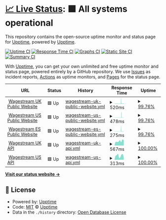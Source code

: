 # [📈 Live Status](https://status.wagestream.com): <!--live status--> **🟩 All systems operational**

This repository contains the open-source uptime monitor and status page for [Upptime](https://upptime.js.org), powered by [Upptime](https://github.com/upptime/upptime).

[![Uptime CI](https://github.com/wagestream/statuspage/workflows/Uptime%20CI/badge.svg)](https://github.com/wagestream/statuspage/actions?query=workflow%3A%22Uptime+CI%22)
[![Response Time CI](https://github.com/wagestream/statuspage/workflows/Response%20Time%20CI/badge.svg)](https://github.com/wagestream/statuspage/actions?query=workflow%3A%22Response+Time+CI%22)
[![Graphs CI](https://github.com/wagestream/statuspage/workflows/Graphs%20CI/badge.svg)](https://github.com/wagestream/statuspage/actions?query=workflow%3A%22Graphs+CI%22)
[![Static Site CI](https://github.com/wagestream/statuspage/workflows/Static%20Site%20CI/badge.svg)](https://github.com/wagestream/statuspage/actions?query=workflow%3A%22Static+Site+CI%22)
[![Summary CI](https://github.com/wagestream/statuspage/workflows/Summary%20CI/badge.svg)](https://github.com/wagestream/statuspage/actions?query=workflow%3A%22Summary+CI%22)

With [Upptime](https://upptime.js.org), you can get your own unlimited and free uptime monitor and status page, powered entirely by a GitHub repository. We use [Issues](https://github.com/upptime/upptime/issues) as incident reports, [Actions](https://github.com/wagestream/statuspage/actions) as uptime monitors, and [Pages](https://status.wagestream.com) for the status page.

<!--start: status pages-->
<!-- This summary is generated by Upptime (https://github.com/upptime/upptime) -->
<!-- Do not edit this manually, your changes will be overwritten -->
<!-- prettier-ignore -->
| URL | Status | History | Response Time | Uptime |
| --- | ------ | ------- | ------------- | ------ |
| <img alt="" src="https://icons.duckduckgo.com/ip3/wagestream.com.ico" height="13"> [Wagestream UK Public Website](https://wagestream.com/en/) | 🟩 Up | [wagestream-uk-public-website.yml](https://github.com/wagestream/statuspage/commits/HEAD/history/wagestream-uk-public-website.yml) | <details><summary><img alt="Response time graph" src="./graphs/wagestream-uk-public-website/response-time-week.png" height="20"> 520ms</summary><br><a href="https://status.wagestream.com/history/wagestream-uk-public-website"><img alt="Response time 454" src="https://img.shields.io/endpoint?url=https%3A%2F%2Fraw.githubusercontent.com%2Fwagestream%2Fstatuspage%2FHEAD%2Fapi%2Fwagestream-uk-public-website%2Fresponse-time.json"></a><br><a href="https://status.wagestream.com/history/wagestream-uk-public-website"><img alt="24-hour response time 349" src="https://img.shields.io/endpoint?url=https%3A%2F%2Fraw.githubusercontent.com%2Fwagestream%2Fstatuspage%2FHEAD%2Fapi%2Fwagestream-uk-public-website%2Fresponse-time-day.json"></a><br><a href="https://status.wagestream.com/history/wagestream-uk-public-website"><img alt="7-day response time 520" src="https://img.shields.io/endpoint?url=https%3A%2F%2Fraw.githubusercontent.com%2Fwagestream%2Fstatuspage%2FHEAD%2Fapi%2Fwagestream-uk-public-website%2Fresponse-time-week.json"></a><br><a href="https://status.wagestream.com/history/wagestream-uk-public-website"><img alt="30-day response time 418" src="https://img.shields.io/endpoint?url=https%3A%2F%2Fraw.githubusercontent.com%2Fwagestream%2Fstatuspage%2FHEAD%2Fapi%2Fwagestream-uk-public-website%2Fresponse-time-month.json"></a><br><a href="https://status.wagestream.com/history/wagestream-uk-public-website"><img alt="1-year response time 387" src="https://img.shields.io/endpoint?url=https%3A%2F%2Fraw.githubusercontent.com%2Fwagestream%2Fstatuspage%2FHEAD%2Fapi%2Fwagestream-uk-public-website%2Fresponse-time-year.json"></a></details> | <details><summary><a href="https://status.wagestream.com/history/wagestream-uk-public-website">99.76%</a></summary><a href="https://status.wagestream.com/history/wagestream-uk-public-website"><img alt="All-time uptime 100.00%" src="https://img.shields.io/endpoint?url=https%3A%2F%2Fraw.githubusercontent.com%2Fwagestream%2Fstatuspage%2FHEAD%2Fapi%2Fwagestream-uk-public-website%2Fuptime.json"></a><br><a href="https://status.wagestream.com/history/wagestream-uk-public-website"><img alt="24-hour uptime 99.46%" src="https://img.shields.io/endpoint?url=https%3A%2F%2Fraw.githubusercontent.com%2Fwagestream%2Fstatuspage%2FHEAD%2Fapi%2Fwagestream-uk-public-website%2Fuptime-day.json"></a><br><a href="https://status.wagestream.com/history/wagestream-uk-public-website"><img alt="7-day uptime 99.76%" src="https://img.shields.io/endpoint?url=https%3A%2F%2Fraw.githubusercontent.com%2Fwagestream%2Fstatuspage%2FHEAD%2Fapi%2Fwagestream-uk-public-website%2Fuptime-week.json"></a><br><a href="https://status.wagestream.com/history/wagestream-uk-public-website"><img alt="30-day uptime 99.95%" src="https://img.shields.io/endpoint?url=https%3A%2F%2Fraw.githubusercontent.com%2Fwagestream%2Fstatuspage%2FHEAD%2Fapi%2Fwagestream-uk-public-website%2Fuptime-month.json"></a><br><a href="https://status.wagestream.com/history/wagestream-uk-public-website"><img alt="1-year uptime 100.00%" src="https://img.shields.io/endpoint?url=https%3A%2F%2Fraw.githubusercontent.com%2Fwagestream%2Fstatuspage%2FHEAD%2Fapi%2Fwagestream-uk-public-website%2Fuptime-year.json"></a></details>
| <img alt="" src="https://icons.duckduckgo.com/ip3/wagestream.com.ico" height="13"> [Wagestream US Public Website](https://wagestream.com/us/) | 🟩 Up | [wagestream-us-public-website.yml](https://github.com/wagestream/statuspage/commits/HEAD/history/wagestream-us-public-website.yml) | <details><summary><img alt="Response time graph" src="./graphs/wagestream-us-public-website/response-time-week.png" height="20"> 478ms</summary><br><a href="https://status.wagestream.com/history/wagestream-us-public-website"><img alt="Response time 502" src="https://img.shields.io/endpoint?url=https%3A%2F%2Fraw.githubusercontent.com%2Fwagestream%2Fstatuspage%2FHEAD%2Fapi%2Fwagestream-us-public-website%2Fresponse-time.json"></a><br><a href="https://status.wagestream.com/history/wagestream-us-public-website"><img alt="24-hour response time 186" src="https://img.shields.io/endpoint?url=https%3A%2F%2Fraw.githubusercontent.com%2Fwagestream%2Fstatuspage%2FHEAD%2Fapi%2Fwagestream-us-public-website%2Fresponse-time-day.json"></a><br><a href="https://status.wagestream.com/history/wagestream-us-public-website"><img alt="7-day response time 478" src="https://img.shields.io/endpoint?url=https%3A%2F%2Fraw.githubusercontent.com%2Fwagestream%2Fstatuspage%2FHEAD%2Fapi%2Fwagestream-us-public-website%2Fresponse-time-week.json"></a><br><a href="https://status.wagestream.com/history/wagestream-us-public-website"><img alt="30-day response time 362" src="https://img.shields.io/endpoint?url=https%3A%2F%2Fraw.githubusercontent.com%2Fwagestream%2Fstatuspage%2FHEAD%2Fapi%2Fwagestream-us-public-website%2Fresponse-time-month.json"></a><br><a href="https://status.wagestream.com/history/wagestream-us-public-website"><img alt="1-year response time 347" src="https://img.shields.io/endpoint?url=https%3A%2F%2Fraw.githubusercontent.com%2Fwagestream%2Fstatuspage%2FHEAD%2Fapi%2Fwagestream-us-public-website%2Fresponse-time-year.json"></a></details> | <details><summary><a href="https://status.wagestream.com/history/wagestream-us-public-website">99.76%</a></summary><a href="https://status.wagestream.com/history/wagestream-us-public-website"><img alt="All-time uptime 99.97%" src="https://img.shields.io/endpoint?url=https%3A%2F%2Fraw.githubusercontent.com%2Fwagestream%2Fstatuspage%2FHEAD%2Fapi%2Fwagestream-us-public-website%2Fuptime.json"></a><br><a href="https://status.wagestream.com/history/wagestream-us-public-website"><img alt="24-hour uptime 99.46%" src="https://img.shields.io/endpoint?url=https%3A%2F%2Fraw.githubusercontent.com%2Fwagestream%2Fstatuspage%2FHEAD%2Fapi%2Fwagestream-us-public-website%2Fuptime-day.json"></a><br><a href="https://status.wagestream.com/history/wagestream-us-public-website"><img alt="7-day uptime 99.76%" src="https://img.shields.io/endpoint?url=https%3A%2F%2Fraw.githubusercontent.com%2Fwagestream%2Fstatuspage%2FHEAD%2Fapi%2Fwagestream-us-public-website%2Fuptime-week.json"></a><br><a href="https://status.wagestream.com/history/wagestream-us-public-website"><img alt="30-day uptime 99.94%" src="https://img.shields.io/endpoint?url=https%3A%2F%2Fraw.githubusercontent.com%2Fwagestream%2Fstatuspage%2FHEAD%2Fapi%2Fwagestream-us-public-website%2Fuptime-month.json"></a><br><a href="https://status.wagestream.com/history/wagestream-us-public-website"><img alt="1-year uptime 100.00%" src="https://img.shields.io/endpoint?url=https%3A%2F%2Fraw.githubusercontent.com%2Fwagestream%2Fstatuspage%2FHEAD%2Fapi%2Fwagestream-us-public-website%2Fuptime-year.json"></a></details>
| <img alt="" src="https://icons.duckduckgo.com/ip3/wagestream.com.ico" height="13"> [Wagestream ES Public Website](https://wagestream.com/es/) | 🟩 Up | [wagestream-es-public-website.yml](https://github.com/wagestream/statuspage/commits/HEAD/history/wagestream-es-public-website.yml) | <details><summary><img alt="Response time graph" src="./graphs/wagestream-es-public-website/response-time-week.png" height="20"> 275ms</summary><br><a href="https://status.wagestream.com/history/wagestream-es-public-website"><img alt="Response time 336" src="https://img.shields.io/endpoint?url=https%3A%2F%2Fraw.githubusercontent.com%2Fwagestream%2Fstatuspage%2FHEAD%2Fapi%2Fwagestream-es-public-website%2Fresponse-time.json"></a><br><a href="https://status.wagestream.com/history/wagestream-es-public-website"><img alt="24-hour response time 116" src="https://img.shields.io/endpoint?url=https%3A%2F%2Fraw.githubusercontent.com%2Fwagestream%2Fstatuspage%2FHEAD%2Fapi%2Fwagestream-es-public-website%2Fresponse-time-day.json"></a><br><a href="https://status.wagestream.com/history/wagestream-es-public-website"><img alt="7-day response time 275" src="https://img.shields.io/endpoint?url=https%3A%2F%2Fraw.githubusercontent.com%2Fwagestream%2Fstatuspage%2FHEAD%2Fapi%2Fwagestream-es-public-website%2Fresponse-time-week.json"></a><br><a href="https://status.wagestream.com/history/wagestream-es-public-website"><img alt="30-day response time 211" src="https://img.shields.io/endpoint?url=https%3A%2F%2Fraw.githubusercontent.com%2Fwagestream%2Fstatuspage%2FHEAD%2Fapi%2Fwagestream-es-public-website%2Fresponse-time-month.json"></a><br><a href="https://status.wagestream.com/history/wagestream-es-public-website"><img alt="1-year response time 182" src="https://img.shields.io/endpoint?url=https%3A%2F%2Fraw.githubusercontent.com%2Fwagestream%2Fstatuspage%2FHEAD%2Fapi%2Fwagestream-es-public-website%2Fresponse-time-year.json"></a></details> | <details><summary><a href="https://status.wagestream.com/history/wagestream-es-public-website">99.76%</a></summary><a href="https://status.wagestream.com/history/wagestream-es-public-website"><img alt="All-time uptime 100.00%" src="https://img.shields.io/endpoint?url=https%3A%2F%2Fraw.githubusercontent.com%2Fwagestream%2Fstatuspage%2FHEAD%2Fapi%2Fwagestream-es-public-website%2Fuptime.json"></a><br><a href="https://status.wagestream.com/history/wagestream-es-public-website"><img alt="24-hour uptime 99.46%" src="https://img.shields.io/endpoint?url=https%3A%2F%2Fraw.githubusercontent.com%2Fwagestream%2Fstatuspage%2FHEAD%2Fapi%2Fwagestream-es-public-website%2Fuptime-day.json"></a><br><a href="https://status.wagestream.com/history/wagestream-es-public-website"><img alt="7-day uptime 99.76%" src="https://img.shields.io/endpoint?url=https%3A%2F%2Fraw.githubusercontent.com%2Fwagestream%2Fstatuspage%2FHEAD%2Fapi%2Fwagestream-es-public-website%2Fuptime-week.json"></a><br><a href="https://status.wagestream.com/history/wagestream-es-public-website"><img alt="30-day uptime 99.94%" src="https://img.shields.io/endpoint?url=https%3A%2F%2Fraw.githubusercontent.com%2Fwagestream%2Fstatuspage%2FHEAD%2Fapi%2Fwagestream-es-public-website%2Fuptime-month.json"></a><br><a href="https://status.wagestream.com/history/wagestream-es-public-website"><img alt="1-year uptime 100.00%" src="https://img.shields.io/endpoint?url=https%3A%2F%2Fraw.githubusercontent.com%2Fwagestream%2Fstatuspage%2FHEAD%2Fapi%2Fwagestream-es-public-website%2Fuptime-year.json"></a></details>
| <img alt="" src="https://icons.duckduckgo.com/ip3/api.wagestream.xyz.ico" height="13"> [Wagestream UK API](https://api.wagestream.xyz/api/v1/lb/ok) | 🟩 Up | [wagestream-uk-api.yml](https://github.com/wagestream/statuspage/commits/HEAD/history/wagestream-uk-api.yml) | <details><summary><img alt="Response time graph" src="./graphs/wagestream-uk-api/response-time-week.png" height="20"> 567ms</summary><br><a href="https://status.wagestream.com/history/wagestream-uk-api"><img alt="Response time 595" src="https://img.shields.io/endpoint?url=https%3A%2F%2Fraw.githubusercontent.com%2Fwagestream%2Fstatuspage%2FHEAD%2Fapi%2Fwagestream-uk-api%2Fresponse-time.json"></a><br><a href="https://status.wagestream.com/history/wagestream-uk-api"><img alt="24-hour response time 692" src="https://img.shields.io/endpoint?url=https%3A%2F%2Fraw.githubusercontent.com%2Fwagestream%2Fstatuspage%2FHEAD%2Fapi%2Fwagestream-uk-api%2Fresponse-time-day.json"></a><br><a href="https://status.wagestream.com/history/wagestream-uk-api"><img alt="7-day response time 567" src="https://img.shields.io/endpoint?url=https%3A%2F%2Fraw.githubusercontent.com%2Fwagestream%2Fstatuspage%2FHEAD%2Fapi%2Fwagestream-uk-api%2Fresponse-time-week.json"></a><br><a href="https://status.wagestream.com/history/wagestream-uk-api"><img alt="30-day response time 657" src="https://img.shields.io/endpoint?url=https%3A%2F%2Fraw.githubusercontent.com%2Fwagestream%2Fstatuspage%2FHEAD%2Fapi%2Fwagestream-uk-api%2Fresponse-time-month.json"></a><br><a href="https://status.wagestream.com/history/wagestream-uk-api"><img alt="1-year response time 595" src="https://img.shields.io/endpoint?url=https%3A%2F%2Fraw.githubusercontent.com%2Fwagestream%2Fstatuspage%2FHEAD%2Fapi%2Fwagestream-uk-api%2Fresponse-time-year.json"></a></details> | <details><summary><a href="https://status.wagestream.com/history/wagestream-uk-api">100.00%</a></summary><a href="https://status.wagestream.com/history/wagestream-uk-api"><img alt="All-time uptime 100.00%" src="https://img.shields.io/endpoint?url=https%3A%2F%2Fraw.githubusercontent.com%2Fwagestream%2Fstatuspage%2FHEAD%2Fapi%2Fwagestream-uk-api%2Fuptime.json"></a><br><a href="https://status.wagestream.com/history/wagestream-uk-api"><img alt="24-hour uptime 100.00%" src="https://img.shields.io/endpoint?url=https%3A%2F%2Fraw.githubusercontent.com%2Fwagestream%2Fstatuspage%2FHEAD%2Fapi%2Fwagestream-uk-api%2Fuptime-day.json"></a><br><a href="https://status.wagestream.com/history/wagestream-uk-api"><img alt="7-day uptime 100.00%" src="https://img.shields.io/endpoint?url=https%3A%2F%2Fraw.githubusercontent.com%2Fwagestream%2Fstatuspage%2FHEAD%2Fapi%2Fwagestream-uk-api%2Fuptime-week.json"></a><br><a href="https://status.wagestream.com/history/wagestream-uk-api"><img alt="30-day uptime 100.00%" src="https://img.shields.io/endpoint?url=https%3A%2F%2Fraw.githubusercontent.com%2Fwagestream%2Fstatuspage%2FHEAD%2Fapi%2Fwagestream-uk-api%2Fuptime-month.json"></a><br><a href="https://status.wagestream.com/history/wagestream-uk-api"><img alt="1-year uptime 99.99%" src="https://img.shields.io/endpoint?url=https%3A%2F%2Fraw.githubusercontent.com%2Fwagestream%2Fstatuspage%2FHEAD%2Fapi%2Fwagestream-uk-api%2Fuptime-year.json"></a></details>
| <img alt="" src="https://icons.duckduckgo.com/ip3/api.wagestream.us.ico" height="13"> [Wagestream US API](https://api.wagestream.us/api/v1/lb/ok) | 🟩 Up | [wagestream-us-api.yml](https://github.com/wagestream/statuspage/commits/HEAD/history/wagestream-us-api.yml) | <details><summary><img alt="Response time graph" src="./graphs/wagestream-us-api/response-time-week.png" height="20"> 313ms</summary><br><a href="https://status.wagestream.com/history/wagestream-us-api"><img alt="Response time 297" src="https://img.shields.io/endpoint?url=https%3A%2F%2Fraw.githubusercontent.com%2Fwagestream%2Fstatuspage%2FHEAD%2Fapi%2Fwagestream-us-api%2Fresponse-time.json"></a><br><a href="https://status.wagestream.com/history/wagestream-us-api"><img alt="24-hour response time 154" src="https://img.shields.io/endpoint?url=https%3A%2F%2Fraw.githubusercontent.com%2Fwagestream%2Fstatuspage%2FHEAD%2Fapi%2Fwagestream-us-api%2Fresponse-time-day.json"></a><br><a href="https://status.wagestream.com/history/wagestream-us-api"><img alt="7-day response time 313" src="https://img.shields.io/endpoint?url=https%3A%2F%2Fraw.githubusercontent.com%2Fwagestream%2Fstatuspage%2FHEAD%2Fapi%2Fwagestream-us-api%2Fresponse-time-week.json"></a><br><a href="https://status.wagestream.com/history/wagestream-us-api"><img alt="30-day response time 384" src="https://img.shields.io/endpoint?url=https%3A%2F%2Fraw.githubusercontent.com%2Fwagestream%2Fstatuspage%2FHEAD%2Fapi%2Fwagestream-us-api%2Fresponse-time-month.json"></a><br><a href="https://status.wagestream.com/history/wagestream-us-api"><img alt="1-year response time 295" src="https://img.shields.io/endpoint?url=https%3A%2F%2Fraw.githubusercontent.com%2Fwagestream%2Fstatuspage%2FHEAD%2Fapi%2Fwagestream-us-api%2Fresponse-time-year.json"></a></details> | <details><summary><a href="https://status.wagestream.com/history/wagestream-us-api">100.00%</a></summary><a href="https://status.wagestream.com/history/wagestream-us-api"><img alt="All-time uptime 100.00%" src="https://img.shields.io/endpoint?url=https%3A%2F%2Fraw.githubusercontent.com%2Fwagestream%2Fstatuspage%2FHEAD%2Fapi%2Fwagestream-us-api%2Fuptime.json"></a><br><a href="https://status.wagestream.com/history/wagestream-us-api"><img alt="24-hour uptime 100.00%" src="https://img.shields.io/endpoint?url=https%3A%2F%2Fraw.githubusercontent.com%2Fwagestream%2Fstatuspage%2FHEAD%2Fapi%2Fwagestream-us-api%2Fuptime-day.json"></a><br><a href="https://status.wagestream.com/history/wagestream-us-api"><img alt="7-day uptime 100.00%" src="https://img.shields.io/endpoint?url=https%3A%2F%2Fraw.githubusercontent.com%2Fwagestream%2Fstatuspage%2FHEAD%2Fapi%2Fwagestream-us-api%2Fuptime-week.json"></a><br><a href="https://status.wagestream.com/history/wagestream-us-api"><img alt="30-day uptime 100.00%" src="https://img.shields.io/endpoint?url=https%3A%2F%2Fraw.githubusercontent.com%2Fwagestream%2Fstatuspage%2FHEAD%2Fapi%2Fwagestream-us-api%2Fuptime-month.json"></a><br><a href="https://status.wagestream.com/history/wagestream-us-api"><img alt="1-year uptime 100.00%" src="https://img.shields.io/endpoint?url=https%3A%2F%2Fraw.githubusercontent.com%2Fwagestream%2Fstatuspage%2FHEAD%2Fapi%2Fwagestream-us-api%2Fuptime-year.json"></a></details>

<!--end: status pages-->

[**Visit our status website →**](https://status.wagestream.com)

## 📄 License

- Powered by: [Upptime](https://github.com/upptime/upptime)
- Code: [MIT](./LICENSE) © [Upptime](https://upptime.js.org)
- Data in the `./history` directory: [Open Database License](https://opendatacommons.org/licenses/odbl/1-0/)

